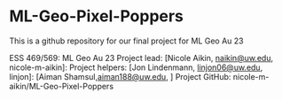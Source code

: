 # ML-Geo-Pixel-Poppers
This is a github repository for our final project for ML Geo Au 23

ESS 469/569: ML Geo Au 23
Project lead: [Nicole Aikin, naikin@uw.edu, nicole-m-aikin]:
Project helpers: [Jon Lindenmann, linjon06@uw.edu, linjon]: [Aiman Shamsul,aiman188@uw.edu, ]
Project GitHub: nicole-m-aikin/ML-Geo-Pixel-Poppers

